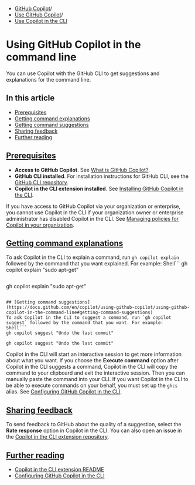   * [GitHub Copilot](https://docs.github.com/en/copilot "GitHub Copilot")/
  * [Use GitHub Copilot](https://docs.github.com/en/copilot/using-github-copilot "Use GitHub Copilot")/
  * [Use Copilot in the CLI](https://docs.github.com/en/copilot/using-github-copilot/using-github-copilot-in-the-command-line "Use Copilot in the CLI")


# Using GitHub Copilot in the command line
You can use Copilot with the GitHub CLI to get suggestions and explanations for the command line.
## In this article
  * [Prerequisites](https://docs.github.com/en/copilot/using-github-copilot/using-github-copilot-in-the-command-line#prerequisites)
  * [Getting command explanations](https://docs.github.com/en/copilot/using-github-copilot/using-github-copilot-in-the-command-line#getting-command-explanations)
  * [Getting command suggestions](https://docs.github.com/en/copilot/using-github-copilot/using-github-copilot-in-the-command-line#getting-command-suggestions)
  * [Sharing feedback](https://docs.github.com/en/copilot/using-github-copilot/using-github-copilot-in-the-command-line#sharing-feedback)
  * [Further reading](https://docs.github.com/en/copilot/using-github-copilot/using-github-copilot-in-the-command-line#further-reading)


## [Prerequisites](https://docs.github.com/en/copilot/using-github-copilot/using-github-copilot-in-the-command-line#prerequisites)
  * **Access to GitHub Copilot**. See [What is GitHub Copilot?](https://docs.github.com/en/copilot/about-github-copilot/what-is-github-copilot#getting-access-to-copilot).
  * **GitHub CLI installed**. For installation instructions for GitHub CLI, see the [GitHub CLI repository](https://github.com/cli/cli#installation).
  * **Copilot in the CLI extension installed**. See [Installing GitHub Copilot in the CLI](https://docs.github.com/en/copilot/github-copilot-in-the-cli/installing-github-copilot-in-the-cli).


If you have access to GitHub Copilot via your organization or enterprise, you cannot use Copilot in the CLI if your organization owner or enterprise administrator has disabled Copilot in the CLI. See [Managing policies for Copilot in your organization](https://docs.github.com/en/copilot/managing-copilot/managing-github-copilot-in-your-organization/managing-github-copilot-features-in-your-organization/managing-policies-for-copilot-in-your-organization).
## [Getting command explanations](https://docs.github.com/en/copilot/using-github-copilot/using-github-copilot-in-the-command-line#getting-command-explanations)
To ask Copilot in the CLI to explain a command, run `gh copilot explain` followed by the command that you want explained. For example:
Shell```
gh copilot explain "sudo apt-get"

```
```
gh copilot explain "sudo apt-get"

```

## [Getting command suggestions](https://docs.github.com/en/copilot/using-github-copilot/using-github-copilot-in-the-command-line#getting-command-suggestions)
To ask Copilot in the CLI to suggest a command, run `gh copilot suggest` followed by the command that you want. For example:
Shell```
gh copilot suggest "Undo the last commit"

```
```
gh copilot suggest "Undo the last commit"

```

Copilot in the CLI will start an interactive session to get more information about what you want.
If you choose the **Execute command** option after Copilot in the CLI suggests a command, Copilot in the CLI will copy the command to your clipboard and exit the interactive session. Then you can manually paste the command into your CLI.
If you want Copilot in the CLI to be able to execute commands on your behalf, you must set up the `ghcs` alias. See [Configuring GitHub Copilot in the CLI](https://docs.github.com/en/copilot/github-copilot-in-the-cli/configuring-github-copilot-in-the-cli#setting-up-aliases).
## [Sharing feedback](https://docs.github.com/en/copilot/using-github-copilot/using-github-copilot-in-the-command-line#sharing-feedback)
To send feedback to GitHub about the quality of a suggestion, select the **Rate response** option in Copilot in the CLI.
You can also open an issue in the [Copilot in the CLI extension repository](https://github.com/github/gh-copilot).
## [Further reading](https://docs.github.com/en/copilot/using-github-copilot/using-github-copilot-in-the-command-line#further-reading)
  * [Copilot in the CLI extension README](https://github.com/github/gh-copilot?tab=readme-ov-file)
  * [Configuring GitHub Copilot in the CLI](https://docs.github.com/en/copilot/github-copilot-in-the-cli/configuring-github-copilot-in-the-cli)



